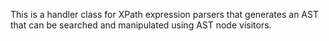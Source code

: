 This is a handler class for XPath expression parsers that generates an AST that can be searched and manipulated using AST node visitors.